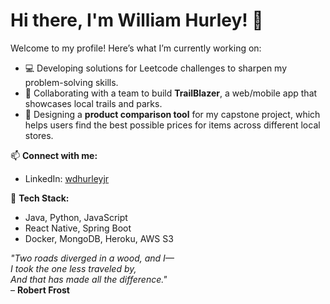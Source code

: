 # Hi there, I'm William Hurley! 👋

Welcome to my profile! Here’s what I’m currently working on:
- 💻 Developing solutions for Leetcode challenges to sharpen my problem-solving skills.
- 🌟 Collaborating with a team to build **TrailBlazer**, a web/mobile app that showcases local trails and parks.
- 🛒 Designing a **product comparison tool** for my capstone project, which helps users find the best possible prices for items across different local stores.

📫 **Connect with me:**
- LinkedIn: [wdhurleyjr](https://www.linkedin.com/in/wdhurleyjr/)

🚀 **Tech Stack:**
- Java, Python, JavaScript
- React Native, Spring Boot
- Docker, MongoDB, Heroku, AWS S3

*"Two roads diverged in a wood, and I—  
I took the one less traveled by,  
And that has made all the difference."*  
– **Robert Frost**

